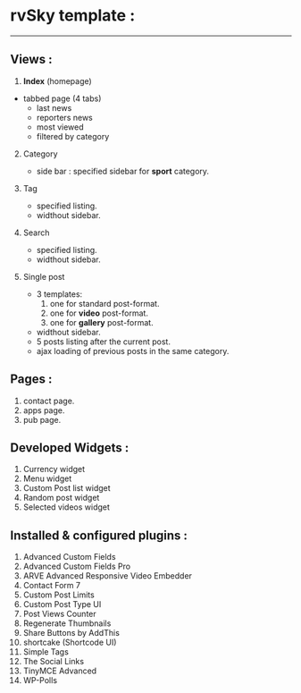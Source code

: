 # rvSky template :
----------------------------------------------------
## Views :
1. **Index** (homepage) 
  - tabbed page (4 tabs)
    * last news
    * reporters news
    * most viewed 
    * filtered by category
    
    
2. Category 
    - side bar : specified sidebar for **sport** category.
    
    
3. Tag
    - specified listing.
    - widthout sidebar.
    
    
4. Search
    - specified listing.
    - widthout sidebar.
    
    
5. Single post
    - 3 templates: 
        1. one for standard post-format.
        2. one for **video** post-format.
        3. one for **gallery** post-format.
    - widthout sidebar.
    - 5 posts listing after the current post.
    - ajax loading of previous posts in the same category.
    

## Pages :
1. contact page.
2. apps page.
3. pub page.


## Developed Widgets :
1. Currency widget
2. Menu widget
3. Custom Post list widget
4. Random post widget
5. Selected videos widget

## Installed & configured plugins :
1. Advanced Custom Fields
2. Advanced Custom Fields Pro
3. ARVE Advanced Responsive Video Embedder
4. Contact Form 7
5. Custom Post Limits
6. Custom Post Type UI
7. Post Views Counter
8. Regenerate Thumbnails
9. Share Buttons by AddThis
10. shortcake (Shortcode UI)
11. Simple Tags
12. The Social Links
13. TinyMCE Advanced
14. WP-Polls


